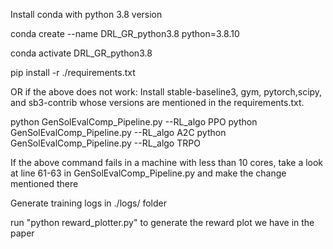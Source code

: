Install conda with python 3.8 version

conda create --name DRL_GR_python3.8 python=3.8.10

conda activate DRL_GR_python3.8

pip install -r ./requirements.txt

OR if the above does not work:
  Install stable-baseline3, gym, pytorch,scipy, and sb3-contrib whose versions are mentioned in the requirements.txt.


python GenSolEvalComp_Pipeline.py --RL_algo PPO
python GenSolEvalComp_Pipeline.py --RL_algo A2C
python GenSolEvalComp_Pipeline.py --RL_algo TRPO

If the above command fails in a machine with less than 10 cores, take a look at line 61-63 in GenSolEvalComp_Pipeline.py and make the change mentioned there

Generate training logs in ./logs/ folder

run "python reward_plotter.py" to generate the reward plot we have in the paper
